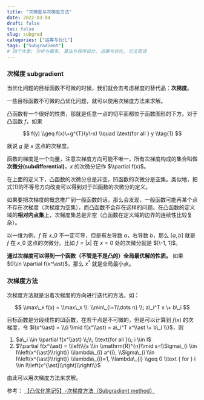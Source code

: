 ```yaml
---
title: "次梯度与次梯度方法"
date: 2022-03-04
draft: false
toc: false
slug: subgrad
categories: ["运筹与优化"]
tags: ["Subgradient"]
# 四个大类: 分析与概率, 算法与程序设计, 运筹与优化, 论文简读
---
```



### 次梯度 subgradient

当优化问题的目标函数不可微的时候，我们就会去考虑梯度的替代品：**次梯度**。

一些目标函数不可微的凸优化问题，就可以使用次梯度方法来求解。

凸函数有一个很好的性质，那就是任意一点的切平面都位于函数图形的下方。对于凸函数 $f$，如果

$$
f(y) \\geq f(x)\+g^{T}(y\-x) \\quad \\text{for all } y \\tag{1}
$$

就说 $g$ 是 $x$ 这点的次梯度。

函数的梯度是一个向量，注意次梯度方向可能不唯一，所有次梯度构成的集合叫做**次微分(subdifferential)**，$x$ 的次微分记作 $\\partial f(x)$。

在上面的定义下，凸函数的次微分总是非空，凹函数的次微分是空集。类似地，把式(1)的不等号方向改变可以得到对于凹函数的次微分的定义。

如果要把次梯度的概念推广到一般函数的话，那么会发现，一般函数可能再某个点不存在次梯度（次梯度为空集），而凸函数不会存在这样的问题。在凸函数的定义域的**相对内点集**上，次梯度集总是非空（凸函数在定义域的边界的连续性比较复杂）。

以一维为例，$f$ 在 $x\_0$ 不一定可导，但是有左导数 $a$，右导数 $b$，那么 $[a,b]$ 就是 $f$ 在 $x\_0$ 这点的次微分。比如 $f=|x|$ 在 $x=0$ 处的次微分就是 $[\-1, 1]$。

**通过次梯度可以得到一个函数（不管是不是凸的）全局最优解的性质。** 如果 $0\\in \\partial f(x^\ast)$，那么 $x^\ast$ 就是全局最小点。


### 次梯度方法

次梯度方法就是沿着次梯度的方向进行迭代的方法。如：

$$
\\max\_x f(x) = \\max\_x \\: \\min\_{i=1\\dots n} \\; a\_i^T x \+ b\_i
$$

目标函数是分段线性的凹函数，在若干点是不可微的，但是可以计算到 $f(x)$ 的次梯度，令 $I(x^\\ast) = \\{i \\mid f(x^\\ast) = a\_i^T x^\\ast \+ b\_i \\}$，则

1. $a\_i \\in \\partial f(x^\\ast) \\;\\; \\text{for all }\\; i \\in I$
2. $\\partial f(x^\\ast) = \\left\\{s \\in \\mathrm{R}^{n}\\mid  s=\\Sigma\_{i \\in I\\left(x^{\ast}\\right)} \\lambda\_{i} a^{i}, \\Sigma\_{i \\in I\\left(x^{\ast}\\right)} \\lambda\_{i}=1, \\lambda\_{i} \\geq 0 \\text { for } i \\in I\\left(x^{\ast}\\right)\\right\\}$

由此可以用次梯度方法来求解。

参考：
[【凸优化笔记5】-次梯度方法（Subgradient method）
](https://zhuanlan.zhihu.com/p/103359560)

